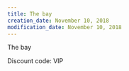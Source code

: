 ```yaml
---
title: The bay
creation_date: November 10, 2018
modification_date: November 10, 2018
---
```



The bay

Discount code:
VIP 

